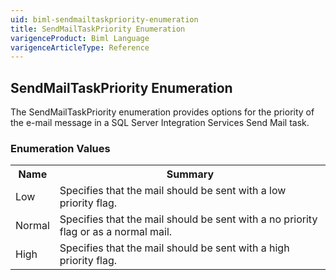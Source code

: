 ```yaml
---
uid: biml-sendmailtaskpriority-enumeration
title: SendMailTaskPriority Enumeration
varigenceProduct: Biml Language
varigenceArticleType: Reference
---
```


## SendMailTaskPriority Enumeration<div class="LanguageSummary"><div class ="SummaryItem">The SendMailTaskPriority enumeration provides options for the priority of the e-mail message in a SQL Server Integration Services Send Mail task.</div></div><div class="EnumValueGroup">### Enumeration Values<table id="EnumValue" class="MemberList"><tbody><tr><th class="MemberNameColumnHeader">Name</th><th class="MemberSummaryColumnHeader">Summary</th></tr><tr class="cd0"><td class="MemberName">Low</td><td class="MemberSummary"><div class ="SummaryItem">Specifies that the mail should be sent with a low priority flag.</div> </td></tr><tr class="cd1"><td class="MemberName">Normal</td><td class="MemberSummary"><div class ="SummaryItem">Specifies that the mail should be sent with a no priority flag or as a normal mail.</div> </td></tr><tr class="cd0"><td class="MemberName">High</td><td class="MemberSummary"><div class ="SummaryItem">Specifies that the mail should be sent with a high priority flag.</div> </td></tr></tbody></table></div>